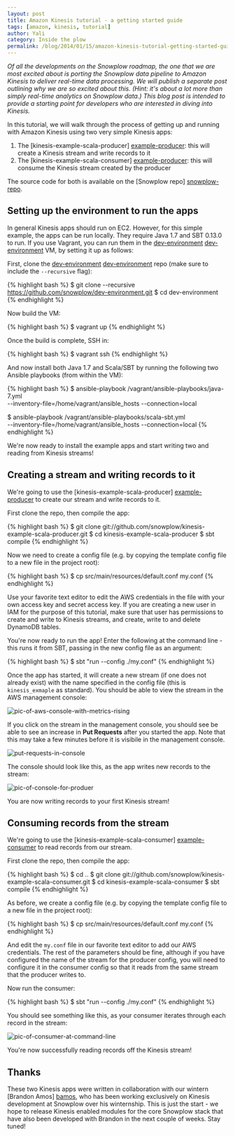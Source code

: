 ```yaml
---
layout: post
title: Amazon Kinesis tutorial - a getting started guide
tags: [amazon, kinesis, tutorial]
author: Yali
category: Inside the plow
permalink: /blog/2014/01/15/amazon-kinesis-tutorial-getting-started-guide/
---
```


*Of all the developments on the Snowplow roadmap, the one that we are most excited about is porting the Snowplow data pipeline to Amazon Kinesis to deliver real-time data processing. We will publish a separate post outlining why we are so excited about this. (Hint: it's about a lot more than simply real-time analytics on Snowplow data.) This blog post is intended to provide a starting point for developers who are interested in diving into Kinesis.*

In this tutorial, we will walk through the process of getting up and running with Amazon Kinesis using two very simple Kinesis apps:

1. The [kinesis-example-scala-producer] [example-producer]: this will create a Kinesis stream and write records to it
2. The [kinesis-example-scala-consumer] [example-producer]: this will consume the Kinesis stream created by the producer

The source code for both is available on the [Snowplow repo] [snowplow-repo].

<!--more-->

## Setting up the environment to run the apps

In general Kinesis apps should run on EC2. However, for this simple example, the apps can be run locally. They require Java 1.7 and SBT 0.13.0 to run. If you use Vagrant, you can run them in the [dev-environment] [dev-environment] VM, by setting it up as follows:

First, clone the [dev-environment] [dev-environment] repo (make sure to include the `--recursive` flag):

{% highlight bash %}
$ git clone --recursive https://github.com/snowplow/dev-environment.git
$ cd dev-environment
{% endhighlight %}

Now build the VM:

{% highlight bash %}
$ vagrant up
{% endhighlight %}

Once the build is complete, SSH in:

{% highlight bash %}
$ vagrant ssh
{% endhighlight %}

And now install both Java 1.7 and Scala/SBT by running the following two Ansible playbooks (from within the VM):

{% highlight bash %}
$ ansible-playbook /vagrant/ansible-playbooks/java-7.yml \
  --inventory-file=/home/vagrant/ansible_hosts --connection=local

$ ansible-playbook /vagrant/ansible-playbooks/scala-sbt.yml \
  --inventory-file=/home/vagrant/ansible_hosts --connection=local
{% endhighlight %}

We're now ready to install the example apps and start writing two and reading from Kinesis streams!

## Creating a stream and writing records to it

We're going to use the [kinesis-example-scala-producer] [example-producer] to create our stream and write records to it.

First clone the repo, then compile the app:

{% highlight bash %}
$ git clone git://github.com/snowplow/kinesis-example-scala-producer.git
$ cd kinesis-example-scala-producer
$ sbt compile
{% endhighlight %}

Now we need to create a config file (e.g. by copying the template config file to a new file in the project root):

{% highlight bash %}
$ cp src/main/resources/default.conf my.conf
{% endhighlight %}

Use your favorite text editor to edit the AWS credentials in the file with your own access key and secret access key. If you are creating a new user in IAM for the purpose of this tutorial, make sure that user has permissions to create and write to Kinesis streams, and create, write to and delete DynamoDB tables.

You're now ready to run the app! Enter the following at the command line - this runs it from SBT, passing in the new config file as an argument:

{% highlight bash %}
$ sbt "run --config ./my.conf"
{% endhighlight %}

Once the app has started, it will create a new stream (if one does not already exist) with the name specified in the config file (this is `kinesis_exmaple` as standard). You should be able to view the stream in the AWS management console:

![pic-of-aws-console-with-metrics-rising][pic1]

If you click on the stream in the management console, you should see be able to see an increase in **Put Requests** after you started the app. Note that this may take a few minutes before it is visibile in the management console.

![put-requests-in-console][pic2]

The console should look like this, as the app writes new records to the stream:

![pic-of-console-for-produer][pic3]

You are now writing records to your first Kinesis stream!

## Consuming records from the stream

We're going to use the [kinesis-example-scala-consumer] [example-consumer] to read records from our stream.

First clone the repo, then compile the app:

{% highlight bash %}
$ cd ..
$ git clone git://github.com/snowplow/kinesis-example-scala-consumer.git
$ cd kinesis-example-scala-consumer
$ sbt compile
{% endhighlight %}

As before, we create a config file (e.g. by copying the template config file to a new file in the project root):

{% highlight bash %}
$ cp src/main/resources/default.conf my.conf
{% endhighlight %}

And edit the `my.conf` file in our favorite text editor to add our AWS credentials. The rest of the parameters should be fine, although if you have configured the name of the stream for the producer config, you will need to configure it in the consumer config so that it reads from the same stream that the producer writes to.

Now run the consumer:

{% highlight bash %}
$ sbt "run --config ./my.conf"
{% endhighlight %}

You should see something like this, as your consumer iterates through each record in the stream:

![pic-of-consumer-at-command-line][pic4]

You're now successfully reading records off the Kinesis stream!

## Thanks

These two Kinesis apps were written in collaboration with our wintern [Brandon Amos] [bamos], who has been working exclusively on Kinesis development at Snowplow over his winternship. This is just the start - we hope to release Kinesis enabled modules for the core Snowplow stack that have also been developed with Brandon in the next couple of weeks. Stay tuned!

[example-producer]: https://github.com/snowplow/kinesis-example-scala-producer
[example-consumer]: https://github.com/snowplow/kinesis-example-scala-consumer
[snowplow-repo]: https://github.com/snowplow
[dev-environment]: https://github.com/snowplow/dev-environment
[bamos]: https://github.com/bamos

[pic1]: /assets/img/blog/2014/01/kinesis/kinesis-example-stream-in-aws-console.png
[pic2]: /assets/img/blog/2014/01/kinesis/aws-console-put-requests.png
[pic3]: /assets/img/blog/2014/01/kinesis/kinesis-example-scala-producer.png
[pic4]: /assets/img/blog/2014/01/kinesis/kinesis-example-scala-consumer.png
